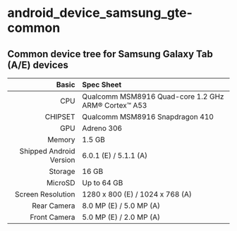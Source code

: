 # android_device_samsung_gte-common

## Common device tree for Samsung Galaxy Tab (A/E) devices

Basic   | Spec Sheet
-------:|:-------------------------
CPU     | Qualcomm MSM8916 Quad-core 1.2 GHz ARM® Cortex™ A53
CHIPSET | Qualcomm MSM8916 Snapdragon 410
GPU     | Adreno 306
Memory  | 1.5 GB
Shipped Android Version | 6.0.1 (E) / 5.1.1 (A)
Storage | 16 GB
MicroSD | Up to 64 GB
Screen Resolution | 1280 x 800 (E) / 1024 x 768 (A)
Rear Camera  | 8.0 MP (E) / 5.0 MP (A)
Front Camera | 5.0 MP (E) / 2.0 MP (A)
